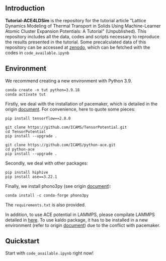 ## Introduction 

**Tutorial-ACE4LDSim** is the repository for the tutorial article "Lattice Dynamics Modeling of Thermal Transport in Solids Using Machine-Learner Atomic Cluster Expansion Potentials: A Tutorial" (Unpublished). This repository includes all the data, codes and scripts necessary to reproduce the results presented in the tutorial. Some precalculated data of this repository can be accessed at [zenodo](https://zenodo.org/records/14642844), which can be fetched with the codes in `code_available.ipynb`

## Environment

We recommend creating a new environment with Python 3.9.
```
conda create -n tut python=3.9.18
conda activate tut
```

Firstly, we deal with the installation of pacemaker, which is detailed in the origin [document](https://pacemaker.readthedocs.io/en/latest/pacemaker/install/). For convenience, here to quote some pieces:
```
pip install tensorflow==2.8.0 

git clone https://github.com/ICAMS/TensorPotential.git
cd TensorPotential
pip install --upgrade .

git clone https://github.com/ICAMS/python-ace.git
cd python-ace
pip install --upgrade .
```

Secondly, we deal with other packages:
```
pip install hiphive
pip install ase==3.22.1
```

Finally, we install phono3py (see origin [document](https://phonopy.github.io/phono3py/install.html)):
```
conda install -c conda-forge phono3py
```

The `requirements.txt` is also provided.

In addition, to use ACE potential in LAMMPS, please compilate LAMMPS detailed in [here](https://pacemaker.readthedocs.io/en/latest/pacemaker/quickstart/#lammps). To use kaldo package, it has to be installed in a new environment (refer to origin [document](https://nanotheorygroup.github.io/kaldo/docsource/getting_started.html)) due to the conflict with pacemaker.

## Quickstart

Start with `code_available.ipynb` right now!

